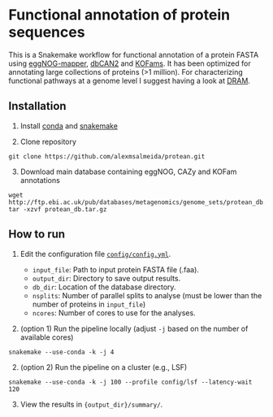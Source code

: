 # Functional annotation of protein sequences

This is a Snakemake workflow for functional annotation of a protein FASTA using [eggNOG-mapper](https://github.com/eggnogdb/eggnog-mapper/wiki), [dbCAN2](https://bcb.unl.edu/dbCAN2/) and [KOFams](https://www.genome.jp/tools/kofamkoala/). It has been optimized for annotating large collections of proteins (>1 million). For characterizing functional pathways at a genome level I suggest having a look at [DRAM](https://github.com/shafferm/DRAM).

## Installation

1. Install [conda](https://conda.io/projects/conda/en/latest/user-guide/install/index.html ) and [snakemake](https://snakemake.readthedocs.io/en/stable/getting_started/installation.html)

2. Clone repository
```
git clone https://github.com/alexmsalmeida/protean.git
```

3. Download main database containing eggNOG, CAZy and KOFam annotations
```
wget http://ftp.ebi.ac.uk/pub/databases/metagenomics/genome_sets/protean_db.tar.gz
tar -xzvf protean_db.tar.gz
```

## How to run

1. Edit the configuration file [`config/config.yml`](config/config.yml).
    - `input_file`: Path to input protein FASTA file (.faa).
    - `output_dir`: Directory to save output results.
    - `db_dir`: Location of the database directory.
    - `nsplits`: Number of parallel splits to analyse (must be lower than the number of proteins in `input_file`)
    - `ncores`: Number of cores to use for the analyses.

2. (option 1) Run the pipeline locally (adjust `-j` based on the number of available cores)
```
snakemake --use-conda -k -j 4
```
2. (option 2) Run the pipeline on a cluster (e.g., LSF)
```
snakemake --use-conda -k -j 100 --profile config/lsf --latency-wait 120
```

3. View the results in `{output_dir}/summary/`.
